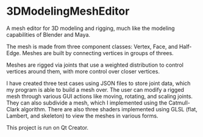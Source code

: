 # 3DModelingMeshEditor
A mesh editor for 3D modeling and rigging, much like the modeling capabilities of Blender and Maya.

The mesh is made from three component classes: Vertex, Face, and Half-Edge. Meshes are built by connecting vertices in groups of threes.

Meshes are rigged via joints that use a weighted distribution to control vertices around them, with more control over closer vertices.

I have created three test cases using JSON files to store joint data, which my program is able to build a mesh over. The user can modify a rigged mesh through various GUI actions like moving, rotating, and scaling joints. They can also subdivide a mesh, which I implemented using the Catmull-Clark algorithm. There are also three shaders implemented using GLSL (flat, Lambert, and skeleton) to view the meshes in various forms.

This project is run on Qt Creator.
